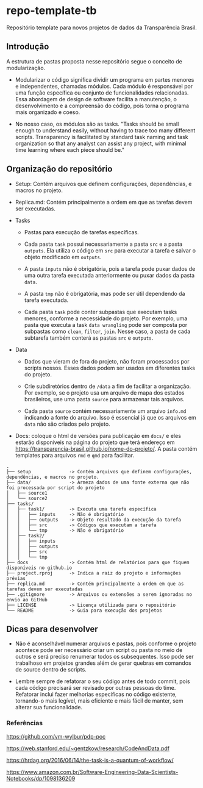 # repo-template-tb

Repositório template para novos projetos de dados da Transparência Brasil.

## Introdução

A estrutura de pastas proposta nesse repositório segue o conceito de modularização. 

 * Modularizar o código significa dividir um programa em partes menores e independentes, chamadas módulos. Cada módulo é responsável por uma função específica ou conjunto de funcionalidades relacionadas. Essa abordagem de design de software facilita a manutenção, o desenvolvimento e a compreensão do código, pois torna o programa mais organizado e coeso.
 
 * No nosso caso, os módulos são as tasks. "Tasks should be small enough to understand easily, without having to trace too many different scripts. Transparency is facilitated by standard task naming and task organization so that any analyst can assist any project, with minimal time learning where each piece should be."

## Organização do repositório 

* Setup: Contém arquivos que definem configurações, dependências, e macros no projeto.

* Replica.md: Contém principalmente a ordem em que as tarefas devem ser executadas.

* Tasks
  
  * Pastas para execução de tarefas específicas.
  
  * Cada pasta `task` possui necessariamente a pasta `src` e a pasta `outputs`. Ela utiliza o código em `src` para executar a tarefa e salvar o objeto modificado em `outputs`. 
  
  * A pasta `inputs` não é obrigatória, pois a tarefa pode puxar dados de uma outra tarefa executada anteriormente ou puxar dados da pasta `data`. 

  * A pasta `tmp` não é obrigatória, mas pode ser útil dependendo da tarefa executada.

  * Cada pasta `task` pode conter subpastas que executam tasks menores, conforme a necessidade do projeto. Por exemplo, uma pasta que executa a task `data wrangling` pode ser composta por subpastas como `clean`, `filter`, `join`. Nesse caso, a pasta de cada subtarefa também conterá as pastas `src` e `outputs`.

* Data
  
  * Dados que vieram de fora do projeto, não foram processados por scripts nossos. Esses dados podem ser usados em diferentes tasks do projeto.
  
  * Crie subdiretórios dentro de `/data` a fim de facilitar a organização. Por exemplo, se o projeto usa um arquivo de mapa dos estados brasileiros, use uma pasta `source` para armazenar tais arquivos. 
  
  * Cada pasta `source` contém necessariamente um arquivo `info.md` indicando a fonte do arquivo. Isso é essencial já que os arquivos em `data` não são criados pelo projeto.

* Docs: coloque o html de versões para publicação em `docs/` e eles estarão disponíveis na página do projeto que terá endereço em https://transparencia-brasil.github.io/nome-do-projeto/. A pasta contém templates para arquivos `rmd` e `qmd` para facilitar.

```
.
├── setup              -> Contém arquivos que definem configurações, dependências, e macros no projeto.
├── data/              -> Armeza dados de uma fonte externa que não foi processada por script do projeto
│   ├── source1        
│   └── source2        
├── tasks/        
│   ├── task1/         -> Executa uma tarefa específica
│   │   ├── inputs     -> Não é obrigatório
│   │   ├── outputs    -> Objeto resultado da execução da tarefa
│   │   ├── src        -> Códigos que executam a tarefa
│   │   └── tmp        -> Não é obrigatório
│   ├── task2/         
│   │   ├── inputs     
│   │   ├── outputs    
│   │   ├── src        
│   │   └── tmp        
├── docs               -> Contém html de relatórios para que fiquem disponíveis no github.io
├── project.rproj      -> Indica a raiz do projeto e informações prévias
├── replica.md         -> Contém principalmente a ordem em que as tarefas devem ser executadas
├── .gitignore         -> Arquivos ou extensões a serem ignoradas no envio ao GitHub
├── LICENSE            -> Licença utilizada para o repositório
└── README             -> Guia para execução dos projetos 
```

## Dicas para desenvolver

* Não é aconselhável numerar arquivos e pastas, pois conforme o projeto acontece pode ser necessário criar um script ou pasta no meio de outros e será preciso renumerar todos os subsequentes. Isso pode ser trabalhoso em projetos grandes além de gerar quebras em comandos de source dentro de scripts.

* Lembre sempre de refatorar o seu código antes de todo commit, pois cada código precisará ser revisado por outras pessoas do time. Refatorar inclui fazer melhorias específicas no código existente, tornando-o mais legível, mais eficiente e mais fácil de manter, sem alterar sua funcionalidade.

### Referências 

https://github.com/vm-wylbur/pdp-poc 

https://web.stanford.edu/~gentzkow/research/CodeAndData.pdf

https://hrdag.org/2016/06/14/the-task-is-a-quantum-of-workflow/

https://www.amazon.com.br/Software-Engineering-Data-Scientists-Notebooks/dp/1098136209
